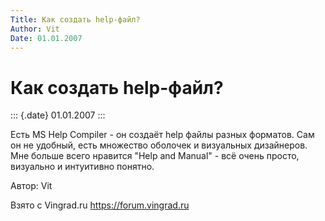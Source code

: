 ```yaml
---
Title: Как создать help-файл?
Author: Vit
Date: 01.01.2007
---
```



Как создать help-файл?
======================

::: {.date}
01.01.2007
:::

Есть MS Help Compiler - он создаёт help файлы разных форматов. Сам он не
удобный, есть множество оболочек и визуальных дизайнеров. Мне больше
всего нравится \"Help and Manual\" - всё очень просто, визуально и
интуитивно понятно.

Автор: Vit

Взято с Vingrad.ru <https://forum.vingrad.ru>
